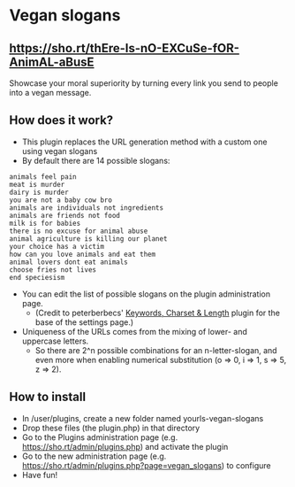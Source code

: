# Vegan slogans

## https://sho.rt/thEre-Is-nO-EXCuSe-fOR-AnimAL-aBusE

  Showcase your moral superiority by turning every link you send to people into a vegan message.

## How does it work?
  - This plugin replaces the URL generation method with a custom one using vegan slogans
  - By default there are 14 possible slogans:
```
animals feel pain
meat is murder
dairy is murder
you are not a baby cow bro
animals are individuals not ingredients
animals are friends not food
milk is for babies
there is no excuse for animal abuse
animal agriculture is killing our planet
your choice has a victim
how can you love animals and eat them
animal lovers dont eat animals
choose fries not lives
end speciesism
```
  - You can edit the list of possible slogans on the plugin administration page.
    - (Credit to peterberbecs' [Keywords, Charset & Length](https://github.com/peterberbec/yourls-keyword_charset_length) plugin for the base of the settings page.)
  - Uniqueness of the URLs comes from the mixing of lower- and uppercase letters.
    - So there are 2^n possible combinations for an n-letter-slogan, and even more when enabling numerical substitution (o => 0, i => 1, s => 5, z => 2).

## How to install
  - In /user/plugins, create a new folder named yourls-vegan-slogans
  - Drop these files (the plugin.php) in that directory
  - Go to the Plugins administration page (e.g. https://sho.rt/admin/plugins.php) and activate the plugin
  - Go to the new administration page (e.g. https://sho.rt/admin/plugins.php?page=vegan_slogans) to configure
  - Have fun!
